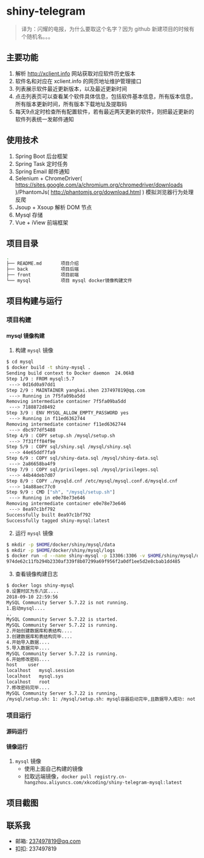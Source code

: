 # shiny-telegram

> 译为：闪耀的电报，为什么要取这个名字？因为 github 新建项目的时候有个随机名。。。

## 主要功能
1. 解析 http://xclient.info 网站获取对应软件历史版本
2. 软件名和对应在 xclient.info 的网页地址维护管理接口
3. 列表展示软件最近更新版本，以及最近更新时间
4. 点击列表页可以查看某个软件具体信息，包括软件基本信息，所有版本信息，所有版本更新时间，所有版本下载地址及提取码
5. 每天9点定时检查所有配置软件，若有最近两天更新的软件，则把最近更新的软件列表统一发邮件通知

## 使用技术
1. Spring Boot 后台框架
2. Spring Task 定时任务
3. Spring Email 邮件通知
4. Selenium + ChromeDriver( https://sites.google.com/a/chromium.org/chromedriver/downloads )/PhantomJs( http://phantomjs.org/download.html ) 模拟浏览器行为处理反爬
5. Jsoup + Xsoup 解析 DOM 节点
6. Mysql 存储
7. Vue + iView 前端框架

## 项目目录
```bash
.
├── README.md       项目介绍
├── back            项目后端
├── front           项目前端
└── mysql           项目 mysql docker镜像构建文件
```

## 项目构建与运行
### 项目构建
#### mysql 镜像构建
1. 构建 `mysql` 镜像
```bash
$ cd mysql
$ docker build -t shiny-mysql .
Sending build context to Docker daemon  24.06kB
Step 1/9 : FROM mysql:5.7
 ---> 0d16d0a97dd1
Step 2/9 : MAINTAINER yangkai.shen 237497819@qq.com
 ---> Running in 7f5fa09ba5dd
Removing intermediate container 7f5fa09ba5dd
 ---> 7188872d8492
Step 3/9 : ENV MYSQL_ALLOW_EMPTY_PASSWORD yes
 ---> Running in f11ed6362744
Removing intermediate container f11ed6362744
 ---> dbc977df5488
Step 4/9 : COPY setup.sh /mysql/setup.sh
 ---> 7f31fff84f9e
Step 5/9 : COPY sql/shiny.sql /mysql/shiny.sql
 ---> 44e65ddf7fa9
Step 6/9 : COPY sql/shiny-data.sql /mysql/shiny-data.sql
 ---> 2a86658ba4f9
Step 7/9 : COPY sql/privileges.sql /mysql/privileges.sql
 ---> 44b44deb7d07
Step 8/9 : COPY ./mysqld.cnf /etc/mysql/mysql.conf.d/mysqld.cnf
 ---> 14a88aec77c0
Step 9/9 : CMD ["sh", "/mysql/setup.sh"]
 ---> Running in e0e78e73e646
Removing intermediate container e0e78e73e646
 ---> 8ea97c1bf792
Successfully built 8ea97c1bf792
Successfully tagged shiny-mysql:latest
```
2. 运行 `mysql` 镜像

```bash
$ mkdir -p $HOME/docker/shiny/mysql/data
$ mkdir -p $HOME/docker/shiny/mysql/logs
$ docker run -d --name shiny-mysql -p 13306:3306 -v $HOME/shiny/mysql/data:/var/lib/mysql -v $HOME/shiny/mysql/logs:/logs shiny-mysql
974de62c11fb294b2330af339f8b07299a69f956f2a0df1ee5d2e8cbab1dd485
```
3. 查看镜像构建日志
```bash
$ docker logs shiny-mysql
0.设置时区为东八区....
2018-09-10 22:59:56
MySQL Community Server 5.7.22 is not running.
1.启动mysql....
..
MySQL Community Server 5.7.22 is started.
MySQL Community Server 5.7.22 is running.
2.开始创建数据库和表结构....
3.创建数据库和表结构完毕....
4.开始导入数据....
5.导入数据完毕....
MySQL Community Server 5.7.22 is running.
6.开始修改密码....
host	user
localhost	mysql.session
localhost	mysql.sys
localhost	root
7.修改密码完毕....
MySQL Community Server 5.7.22 is running.
/mysql/setup.sh: 1: /mysql/setup.sh: mysql容器启动完毕,且数据导入成功: not found
```

### 项目运行
#### 源码运行

#### 镜像运行
1. `mysql` 镜像
    - 使用上面自己构建的镜像
    - 拉取远端镜像，`docker pull registry.cn-hangzhou.aliyuncs.com/xkcoding/shiny-telegram-mysql:latest`

## 项目截图

## 联系我
- 邮箱: 237497819@qq.com
- 扣扣: 237497819